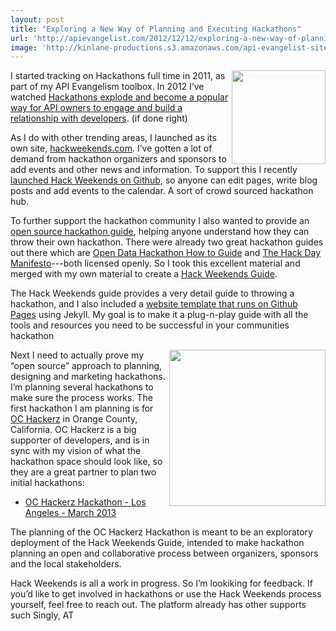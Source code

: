 ```yaml
---
layout: post
title: "Exploring a New Way of Planning and Executing Hackathons"
url: 'http://apievangelist.com/2012/12/12/exploring-a-new-way-of-planning-and-executing-hackathons/'
image: 'http://kinlane-productions.s3.amazonaws.com/api-evangelist-site/blog/oc-hackerz-logo.jpeg'
---
```


<img class="c1" src="https://s3.amazonaws.com/kinlane-productions/hackweekends/oc-hackerz/oc-hackerz-logo.jpeg" alt="" width="150" align="right" />

I started tracking on Hackathons full time in 2011, as part of my API Evangelism toolbox. In 2012 I’ve watched [Hackathons explode and become a popular way for API owners to engage and build a relationship with developers][1]. (if done right)

As I do with other trending areas, I launched as its own site, [hackweekends.com][2]. I’ve gotten a lot of demand from hackathon organizers and sponsors to add events and other news and information. To support this I recently [launched Hack Weekends on Github][3], so anyone can edit pages, write blog posts and add events to the calendar. A sort of crowd sourced hackathon hub.

To further support the hackathon community I also wanted to provide an [open source hackathon guide][4], helping anyone understand how they can throw their own hackathon. There were already two great hackathon guides out there which are [Open Data Hackathon How to Guide][5] and [The Hack Day Manifesto][6]\---both licensed openly. So I took this excellent material and merged with my own material to create a [Hack Weekends Guide][7].

The Hack Weekends guide provides a very detail guide to throwing a hackathon, and I also included a [website template that runs on Github Pages][8] using Jekyll. My goal is to make it a plug-n-play guide with all the tools and resources you need to be successful in your communities hackathon

<img class="c1" src="https://s3.amazonaws.com/kinlane-productions/hackweekends/hackathon-home-2.jpg" alt="" width="250" align="right" />

Next I need to actually prove my “open source” approach to planning, designing and marketing hackathons. I’m planning several hackathons to make sure the process works. The first hackathon I am planning is for [OC Hackerz][9] in Orange County, California. OC Hackerz is a big supporter of developers, and is in sync with my vision of what the hackathon space should look like, so they are a great partner to plan two initial hackathons:

  * [OC Hackerz Hackathon - Los Angeles - March 2013][10]

The planning of the OC Hackerz Hackathon is meant to be an exploratory deployment of the Hack Weekends Guide, intended to make hackathon planning an open and collaborative process between organizers, sponsors and the local stakeholders.

Hack Weekends is all a work in progress. So I’m lookiking for feedback. If you’d like to get involved in hackathons or use the Hack Weekends process yourself, feel free to reach out. The platform already has other supports such Singly, AT

   [1]: http://blog.singly.com/2012/10/08/458-hackathons-in-the-united-states-so-far-in-2012/ (Hackathons explode and become a popular way for API owners to engage and build a relationship with developers)
   [2]: http://hackweekends.com (Hack Weekends)
   [3]: /2012/12/08/open-sourcing-hack-weekends-using-github/ (Open Sourced Hack Weekends on Github)
   [4]: https://github.com/kinlane/hack-weekends-guide (open source hackathon guide)
   [5]: https://docs.google.com/document/d/1fBuisDTIiBAz9u2tr7sgv6GdDLOV_aHbafjqHXSkNB0/edit
   [6]: http://hackdaymanifesto.com/
   [7]: https://github.com/kinlane/hack-weekends-guide (Hack Weekends Guide)
   [8]: http://kinlane.github.com/hack-weekends-guide/
   [9]: http://www.meetup.com/OCHackerz/ (OC Hackerz)
   [10]: http://kinlane.github.com/oc-hackerz-hackathon/ (OC Hackerz Hackathon Los Angeles)
